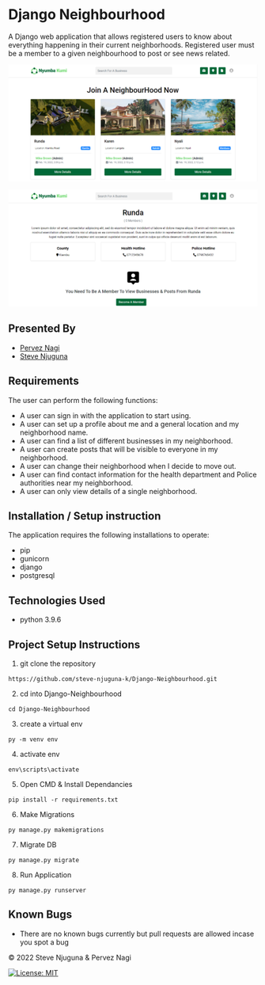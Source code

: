 # Django Neighbourhood
A Django web application that allows registered users to know about everything happening in their current neighborhoods. Registered user must be a member to a given neighbourhood to post or see news related.

![](https://github.com/steve-njuguna-k/Django-Neighbourhood/blob/master/Screenshots/Screenshot-1.PNG)

![](https://github.com/steve-njuguna-k/Django-Neighbourhood/blob/master/Screenshots/Screenshot-2.PNG)

## Presented By
- [Pervez Nagi](https://github.com/ismailPervez)
- [Steve Njuguna](https://github.com/steve-njuguna-k)

## Requirements
The user can perform the following functions:

- A user can sign in with the application to start using.
- A user can set up a profile about me and a general location and my neighborhood name.
- A user can find a list of different businesses in my neighborhood.
- A user can create posts that will be visible to everyone in my neighborhood.
- A user can change their neighborhood when I decide to move out.
- A user can find contact information for the health department and Police authorities near my neighborhood.
- A user can only view details of a single neighborhood.

## Installation / Setup instruction
The application requires the following installations to operate:
- pip
- gunicorn
- django
- postgresql

## Technologies Used
- python 3.9.6

## Project Setup Instructions
1) git clone the repository 
```
https://github.com/steve-njuguna-k/Django-Neighbourhood.git
```
2. cd into Django-Neighbourhood
```
cd Django-Neighbourhood
```
3. create a virtual env
```
py -m venv env
```
4. activate env
```
env\scripts\activate
```
5. Open CMD & Install Dependancies
```
pip install -r requirements.txt
```
6. Make Migrations
```
py manage.py makemigrations
```
7. Migrate DB
```
py manage.py migrate
```
8. Run Application
```
py manage.py runserver
```

## Known Bugs
- There are no known bugs currently but pull requests are allowed incase you spot a bug

© 2022 Steve Njuguna & Pervez Nagi

[![License: MIT](https://img.shields.io/badge/License-MIT-yellow.svg)](https://opensource.org/licenses/MIT)
